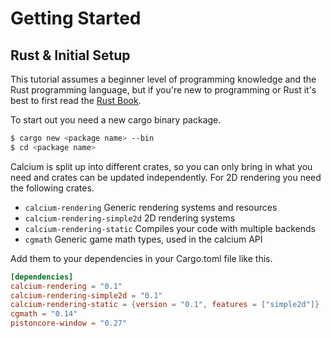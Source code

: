 # Getting Started

## Rust & Initial Setup
This tutorial assumes a beginner level of programming knowledge and the Rust
programming language, but if you're new to programming or Rust it's best to
first read the [Rust Book](https://doc.rust-lang.org/book/).

To start out you need a new cargo binary package.
```sh
$ cargo new <package name> --bin
$ cd <package name>
```

Calcium is split up into different crates, so you can only bring in what you
need and crates can be updated independently. For 2D rendering you need the
following crates.
- `calcium-rendering` Generic rendering systems and resources
- `calcium-rendering-simple2d` 2D rendering systems
- `calcium-rendering-static` Compiles your code with multiple backends
- `cgmath` Generic game math types, used in the calcium API

Add them to your dependencies in your Cargo.toml file like this.
```toml
[dependencies]
calcium-rendering = "0.1"
calcium-rendering-simple2d = "0.1"
calcium-rendering-static = {version = "0.1", features = ["simple2d"]}
cgmath = "0.14"
pistoncore-window = "0.27"
```
